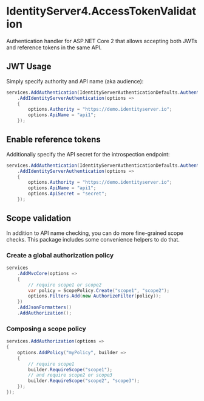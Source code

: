 # IdentityServer4.AccessTokenValidation

Authentication handler for ASP.NET Core 2 that allows accepting both JWTs and reference tokens in the same API.

## JWT Usage
Simply specify authority and API name (aka audience):

```csharp
services.AddAuthentication(IdentityServerAuthenticationDefaults.AuthenticationScheme)
    .AddIdentityServerAuthentication(options =>
    {
        options.Authority = "https://demo.identityserver.io";
        options.ApiName = "api1";
    });
```

## Enable reference tokens
Additionally specify the API secret for the introspection endpoint:

```csharp
services.AddAuthentication(IdentityServerAuthenticationDefaults.AuthenticationScheme)
    .AddIdentityServerAuthentication(options =>
    {
        options.Authority = "https://demo.identityserver.io";
        options.ApiName = "api1";
        options.ApiSecret = "secret";
    });
```

## Scope validation
In addition to API name checking, you can do more fine-grained scope checks. This package includes some convenience helpers to do that.

### Create a global authorization policy

```csharp
services
    .AddMvcCore(options =>
    {
        // require scope1 or scope2
        var policy = ScopePolicy.Create("scope1", "scope2");
        options.Filters.Add(new AuthorizeFilter(policy));
    })
    .AddJsonFormatters()
    .AddAuthorization();
```

### Composing a scope policy

```csharp
services.AddAuthorization(options =>
{
    options.AddPolicy("myPolicy", builder =>
    {
        // require scope1
        builder.RequireScope("scope1");
        // and require scope2 or scope3
        builder.RequireScope("scope2", "scope3");
    });
});
```

